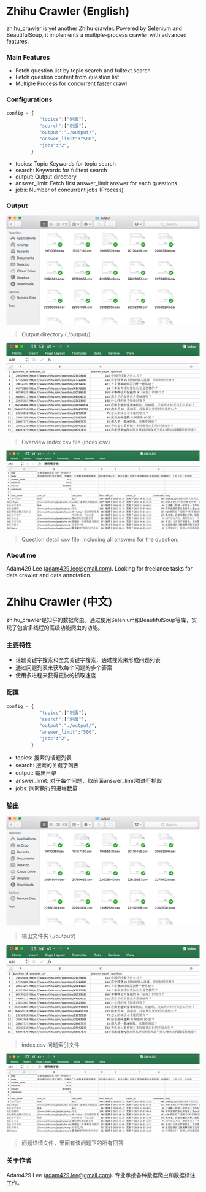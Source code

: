 # Zhihu Crawler (English)

zhihu_crawler is yet another Zhihu crawler. Powered by Selenium and BeautifulSoup, it implements a multiple-process crawler with advanced features. 

### Main Features

- Fetch question list by topic search and fulltext search
- Fetch question content from question list
- Multiple Process for concurrent faster crawl

### Configurations

```python
config = {
            "topics":["制服"], 
            "search":["制服"],
            "output":"./output/",
            "answer_limit":"500",
            "jobs":"2",
         } 
```
- topics: Topic Keywords for topic search
- search: Keywords for fulltext search 
- output: Output directory
- answer_limit: Fetch first answer_limit answer for each questions
- jobs: Number of concurrent jobs (Process)

### Output

![outut](demo/output.png)

> Output directory (./output/)

![index](demo/index.png)

> Overview index csv file (index.csv)

![question](demo/question.png)

> Question detail csv file. Including all answers for the question.

### About me

Adam429 Lee (adam429.lee@gmail.com). Looking for freelance tasks for data crawler and data annotation.


# Zhihu Crawler (中文)

zhihu_crawler是知乎的数据爬虫。通过使用Selenium和BeautifulSoup等库，实现了包含多线程的高级功能爬虫的功能。

### 主要特性

- 话题关键字搜索和全文关键字搜索，通过搜索来形成问题列表
- 通过问题列表来获取每个问题的多个答案
- 使用多进程来获得更快的抓取速度

### 配置

```python
config = {
            "topics":["制服"], 
            "search":["制服"],
            "output":"./output/",
            "answer_limit":"500",
            "jobs":"2",
         } 
```
- topics: 搜索的话题列表
- search: 搜索的关键字列表
- output: 输出目录
- answer_limit: 对于每个问题，取前面answer_limit项进行抓取
- jobs: 同时执行的进程数量

### 输出

![outut](demo/output.png)

> 输出文件夹 (./output/)

![index](demo/index.png)

> index.csv 问题索引文件

![question](demo/question.png)

> 问题详情文件，里面有该问题下的所有回答

### 关于作者

Adam429 Lee (adam429.lee@gmail.com). 专业承接各种数据爬虫和数据标注工作。

